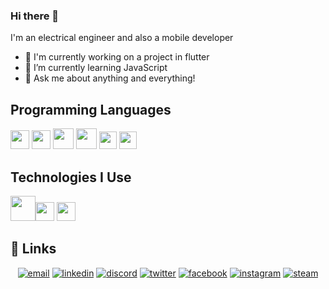 ### Hi there 👋

I'm an electrical engineer and also a mobile developer

- 🔭 I'm currently working on a project in flutter
- 🌱 I’m currently learning JavaScript
- 💬 Ask me about anything and everything!

## Programming Languages
<img src = 'https://github.com/MarikIshtar007/MarikIshtar007/blob/master/images/c-original.svg' width='30'/> <img src = 'https://github.com/MarikIshtar007/MarikIshtar007/blob/master/images/cpp.svg' width='30'/>  <img src = 'https://github.com/MarikIshtar007/MarikIshtar007/blob/master/images/dart.svg' width='33'/>
<img src = 'https://github.com/MarikIshtar007/MarikIshtar007/blob/master/images/python.svg' width='33'/>
<img src = 'https://github.com/get-icon/geticon/blob/master/icons/c-sharp.svg' width='28'/>
<img src = 'https://github.com/get-icon/geticon/blob/master/icons/java.svg' width='28'/>



 
 ## Technologies I Use
   <img src = 'https://github.com/MarikIshtar007/MarikIshtar007/blob/master/images/android.svg' height='40'/><img src = 'https://github.com/MarikIshtar007/MarikIshtar007/blob/master/images/flutter-logo.svg' width='30'/> <img src = 'https://github.com/MarikIshtar007/MarikIshtar007/blob/master/images/git.svg' width='30'/> 
   
   ## :link: Links

<p align="center">
  <a href="mailto:elizio.novais.neto@gmail.com"><img src="https://img.icons8.com/color/96/000000/gmail.png" alt="email"/></a>
  <a href="https://www.linkedin.com/in/"><img src="https://img.icons8.com/color/96/000000/linkedin.png" alt="linkedin"/></a>
  <a href="https://discord.gg/"><img src="https://img.icons8.com/color/96/000000/discord-logo.png" alt="discord"/></a>
  <a href="https://twitter.com/"><img src="https://img.icons8.com/color/96/000000/twitter-squared.png" alt="twitter"/></a>
  <a href="https://www.facebook.com/elisio.novais.5/"><img src="https://img.icons8.com/color/96/000000/facebook.png" alt="facebook"/></a>
  <a href="https://www.instagram.com/elisionova/"><img src="https://img.icons8.com/color/96/000000/instagram-new.png" alt="instagram"/></a>
  <a href="https://steamcommunity.com/"><img src="https://img.icons8.com/fluent/96/000000/steam.png" alt="steam"/></a>
 
  
  
</p>
